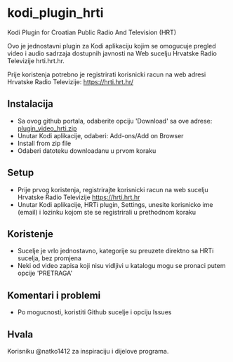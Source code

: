 # kodi_plugin_hrti
Kodi Plugin for Croatian Public Radio And Television (HRT)

Ovo je jednostavni plugin za Kodi aplikaciju kojim se omogucuje pregled video i audio sadrzaja
dostupnih javnosti na Web sucelju Hrvatske Radio Televizije hrti.hrt.hr.

Prije koristenja potrebno je registrirati korisnicki racun na web adresi Hrvatske Radio Televizije: https://hrti.hrt.hr/


## Instalacija

* Sa ovog github portala, odaberite opciju 'Download' sa ove adrese: [plugin_video_hrti.zip](plugin_video_hrti.zip)
* Unutar Kodi aplikacije, odaberi: Add-ons/Add on Browser
* Install from zip file
* Odaberi datoteku downloadanu u prvom koraku

## Setup
* Prije prvog koristenja, registrirajte korisnicki racun na web sucelju Hrvatske Radio Televizije https://hrti.hrt.hr
* Unutar Kodi aplikacije, HRTi plugin, Settings, unesite korisnicko ime (email) i lozinku kojom ste se registrirali u prethodnom koraku

## Koristenje
* Sucelje je vrlo jednostavno, kategorije su preuzete direktno sa HRTi sucelja, bez promjena
* Neki od video zapisa koji nisu vidljivi u katalogu mogu se pronaci putem opcije 'PRETRAGA'


## Komentari i problemi
* Po mogucnosti, koristiti Github sucelje i opciju Issues


## Hvala
Korisniku @natko1412 za inspiraciju i dijelove programa.
